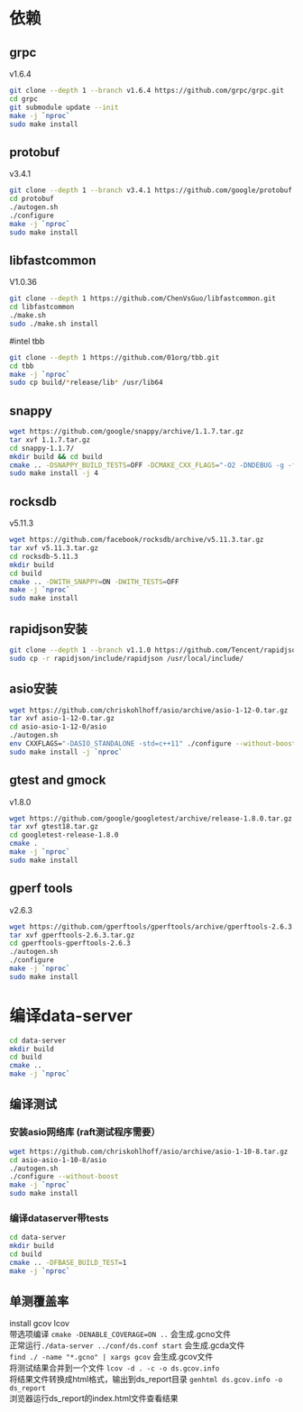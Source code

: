 # 依赖
## grpc 
v1.6.4
```sh
git clone --depth 1 --branch v1.6.4 https://github.com/grpc/grpc.git
cd grpc
git submodule update --init
make -j `nproc`
sudo make install
```

## protobuf 
v3.4.1
```sh
git clone --depth 1 --branch v3.4.1 https://github.com/google/protobuf.git
cd protobuf
./autogen.sh
./configure
make -j `nproc`
sudo make install
```

## libfastcommon
V1.0.36
```sh
git clone --depth 1 https://github.com/ChenVsGuo/libfastcommon.git
cd libfastcommon
./make.sh
sudo ./make.sh install
```
#intel tbb
```sh
git clone --depth 1 https://github.com/01org/tbb.git
cd tbb
make -j `nproc`
sudo cp build/*release/lib* /usr/lib64
```

## snappy
```sh
wget https://github.com/google/snappy/archive/1.1.7.tar.gz
tar xvf 1.1.7.tar.gz
cd snappy-1.1.7/
mkdir build && cd build
cmake .. -DSNAPPY_BUILD_TESTS=OFF -DCMAKE_CXX_FLAGS="-O2 -DNDEBUG -g -fPIC"
sudo make install -j 4
```

## rocksdb
v5.11.3
```sh
wget https://github.com/facebook/rocksdb/archive/v5.11.3.tar.gz
tar xvf v5.11.3.tar.gz
cd rocksdb-5.11.3
mkdir build
cd build
cmake .. -DWITH_SNAPPY=ON -DWITH_TESTS=OFF
make -j `nproc`
sudo make install
```

## rapidjson安装
```sh
git clone --depth 1 --branch v1.1.0 https://github.com/Tencent/rapidjson.git
sudo cp -r rapidjson/include/rapidjson /usr/local/include/
```

## asio安装   
```sh
wget https://github.com/chriskohlhoff/asio/archive/asio-1-12-0.tar.gz
tar xvf asio-1-12-0.tar.gz
cd asio-asio-1-12-0/asio
./autogen.sh
env CXXFLAGS="-DASIO_STANDALONE -std=c++11" ./configure --without-boost
sudo make install -j `nproc`
```

## gtest and gmock
v1.8.0
```sh
wget https://github.com/google/googletest/archive/release-1.8.0.tar.gz -O gtest18.tar.gz
tar xvf gtest18.tar.gz
cd googletest-release-1.8.0
cmake .
make -j `nproc`
sudo make install
```

## gperf tools
v2.6.3
```sh
wget https://github.com/gperftools/gperftools/archive/gperftools-2.6.3.tar.gz
tar xvf gperftools-2.6.3.tar.gz
cd gperftools-gperftools-2.6.3
./autogen.sh
./configure
make -j `nproc`
sudo make install
```

# 编译data-server
```sh
cd data-server
mkdir build
cd build
cmake ..
make -j `nproc`
```

## 编译测试

### 安装asio网络库 (raft测试程序需要）
```sh
wget https://github.com/chriskohlhoff/asio/archive/asio-1-10-8.tar.gz
cd asio-asio-1-10-8/asio
./autogen.sh
./configure --without-boost
make -j `nproc`
sudo make install
```

### 编译dataserver带tests

```sh
cd data-server
mkdir build
cd build
cmake .. -DFBASE_BUILD_TEST=1
make -j `nproc`
```

## 单测覆盖率
install gcov lcov    
带选项编译 `cmake -DENABLE_COVERAGE=ON ..`  会生成.gcno文件      
正常运行`./data-server ../conf/ds.conf start` 会生成.gcda文件      
`find ./ -name "*.gcno" | xargs gcov`  会生成.gcov文件      
将测试结果合并到一个文件 `lcov -d . -c -o ds.gcov.info   `   
将结果文件转换成html格式，输出到ds_report目录  `genhtml ds.gcov.info -o ds_report`  
浏览器运行ds_report的index.html文件查看结果       
